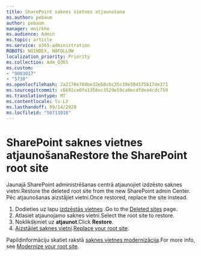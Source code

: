 ```yaml
---
title: SharePoint saknes vietnes atjaunošana
ms.author: pebaum
author: pebaum
manager: mnirkhe
ms.audience: Admin
ms.topic: article
ms.service: o365-administration
ROBOTS: NOINDEX, NOFOLLOW
localization_priority: Priority
ms.collection: Adm_O365
ms.custom:
- "9003017"
- "5730"
ms.openlocfilehash: 2a2178e704be32eb8cbc35c39e504575b17de371
ms.sourcegitcommit: c6692ce0fa1358ec3529e59ca0ecdfdea4cdc759
ms.translationtype: MT
ms.contentlocale: lv-LV
ms.lasthandoff: 09/14/2020
ms.locfileid: "50713918"
---
```

# <a name="restore-the-sharepoint-root-site"></a><span data-ttu-id="1549c-102">SharePoint saknes vietnes atjaunošana</span><span class="sxs-lookup"><span data-stu-id="1549c-102">Restore the SharePoint root site</span></span>

<span data-ttu-id="1549c-103">Jaunajā SharePoint administrēšanas centrā atjaunojiet izdzēsto saknes vietni.</span><span class="sxs-lookup"><span data-stu-id="1549c-103">Restore the deleted root site from the new SharePoint admin Center.</span></span> <span data-ttu-id="1549c-104">Pēc atjaunošanas aizstājiet vietni.</span><span class="sxs-lookup"><span data-stu-id="1549c-104">Once restored, replace the site instead.</span></span>

1. <span data-ttu-id="1549c-105">Dodieties uz lapu [izdzēstās vietnes](https://admin.microsoft.com/sharepoint?page=recycleBin&modern=true) .</span><span class="sxs-lookup"><span data-stu-id="1549c-105">Go to the [Deleted sites](https://admin.microsoft.com/sharepoint?page=recycleBin&modern=true) page.</span></span> 
2. <span data-ttu-id="1549c-106">Atlasiet atjaunojamo saknes vietni.</span><span class="sxs-lookup"><span data-stu-id="1549c-106">Select the root site to restore.</span></span>
3. <span data-ttu-id="1549c-107">Noklikšķiniet uz **atjaunot**.</span><span class="sxs-lookup"><span data-stu-id="1549c-107">Click **Restore**.</span></span>
4. <span data-ttu-id="1549c-108">[Aizstājiet saknes vietni](https://docs.microsoft.com/sharepoint/troubleshoot/sites/url-that-resides-under-root-site-collection-is-broken).</span><span class="sxs-lookup"><span data-stu-id="1549c-108">[Replace your root site](https://docs.microsoft.com/sharepoint/troubleshoot/sites/url-that-resides-under-root-site-collection-is-broken).</span></span>

<span data-ttu-id="1549c-109">Papildinformāciju skatiet rakstā [saknes vietnes modernizācija](https://docs.microsoft.com/sharepoint/modern-root-site).</span><span class="sxs-lookup"><span data-stu-id="1549c-109">For more info, see [Modernize your root site](https://docs.microsoft.com/sharepoint/modern-root-site).</span></span>
